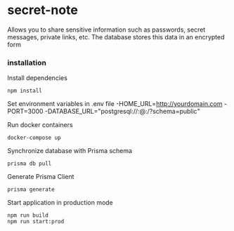 # secret-note

Allows you to share sensitive information such as passwords, secret messages, private links, etc.
The database stores this data in an encrypted form

### installation

Install dependencies

````
npm install
````

Set environment variables in .env file
-HOME_URL=http://yourdomain.com
-PORT=3000
-DATABASE_URL="postgresql://<user>:<password>@<host>:<port>/<name>?schema=public"

Run docker containers

````
docker-compose up
````

Synchronize database with Prisma schema

````
prisma db pull
````

Generate Prisma Client

````
prisma generate
````

Start application in production mode

````
npm run build
npm run start:prod
````

